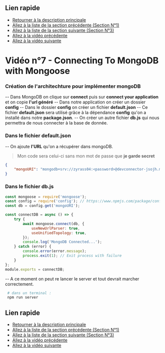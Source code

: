 ## Lien rapide

-   [Retourner à la description principale](../../README.md)
-   [Allez à la liste de la section précédente (Section N°1)](../section_1/section_1.md)
-   [Allez à la liste de la section suivante (Section N°3)](../section_2/section_2.md)
-   [Allez à la vidéo précédente](./video_6.md)
-   [Allez à la vidéo suivante](./video_8.md)

# Vidéo n°7 - Connecting To MongoDB with Mongoose

### Création de l'architechture pour implémenter mongoDB

-- Dans MongoDB on clique sur **connect** puis sur **connect your application** et on copie **l'url généré**
-- Dans notre application on créer un dossier **config**
-- Dans le dossier **config** on créer un fichier **default.json**
-- Ce fichier **default.json** sera utilisé grâce à la dépendance **config** qu'on a installé dans notre **package.json**.
-- On créer un autre fichier **db.js** qui nous permettra de nous connecter à la base de donnée.

### Dans le fichier default.json

-- On ajoute **l'URL** qu'on a récupérer dans mongoDB.

> Mon code sera celui-ci sans mon mot de passe que **je garde secret**

```json
{
	"mongoURI": "mongodb+srv://zyrass04:<password>@devconnector-jsojh.mongodb.net/test?retryWrites=true&w=majority"
}
```

### Dans le fichier db.js

```js
const mongoose = require('mongoose');
const config = require('config'); // https://www.npmjs.com/package/config
const db = config.get('mongoURI');

const connectDB = async () => {
	try {
		await mongoose.connect(db, {
			useNewUrlParser: true,
			useUnifiedTopology: true,
		});
		console.log('MongoDB Connected...');
	} catch (error) {
		console.error(error.message);
		process.exit(1); // Exit process with failure
	}
};
module.exports = connectDB;
```

-- A ce moment on peut re lancer le server et tout devrait marcher correctement.

```sh
 # dans un terminal :
 npm run server
```

## Lien rapide

-   [Retourner à la description principale](../../README.md)
-   [Allez à la liste de la section précédente (Section N°1)](../section_1/section_1.md)
-   [Allez à la liste de la section suivante (Section N°3)](../section_2/section_2.md)
-   [Allez à la vidéo précédente](./video_6.md)
-   [Allez à la vidéo suivante](./video_8.md)
